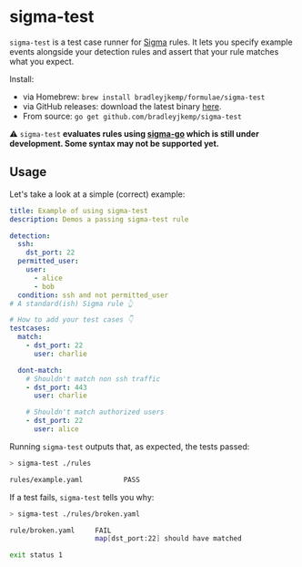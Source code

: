 # sigma-test
`sigma-test` is a test case runner for [Sigma](https://github.com/Neo23x0/sigma) rules.
It lets you specify example events alongside your detection rules and assert that your rule matches what you expect.

Install:
* via Homebrew: `brew install bradleyjkemp/formulae/sigma-test`
* via GitHub releases: download the latest binary [here](https://github.com/bradleyjkemp/sigma-test/releases/latest).
* From source: `go get github.com/bradleyjkemp/sigma-test`

⚠️ `sigma-test` **evaluates rules using [sigma-go](https://github.com/bradleyjkemp/sigma-go) which is still under development. Some syntax may not be supported yet.**

## Usage

Let's take a look at a simple (correct) example:
```yaml
title: Example of using sigma-test
description: Demos a passing sigma-test rule

detection:
  ssh:
    dst_port: 22
  permitted_user:
    user:
      - alice
      - bob
  condition: ssh and not permitted_user
# A standard(ish) Sigma rule 👆 

# How to add your test cases 👇
testcases:
  match:
    - dst_port: 22
      user: charlie

  dont-match:
    # Shouldn't match non ssh traffic
    - dst_port: 443
      user: charlie

    # Shouldn't match authorized users
    - dst_port: 22
      user: alice
``` 
Running `sigma-test` outputs that, as expected, the tests passed:
```bash
> sigma-test ./rules

rules/example.yaml          PASS
```

If a test fails, `sigma-test` tells you why:
```bash
> sigma-test ./rules/broken.yaml

rule/broken.yaml     FAIL    
                     map[dst_port:22] should have matched

exit status 1
```